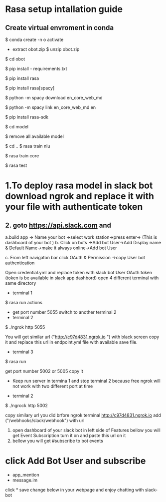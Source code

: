 # Rasa setup intallation guide

## Create virtual envroment in conda
$ conda create -n o activate
* extract obot.zip 
$ unzip obot.zip

$ cd obot

$ pip install - requirements.txt

$ pip install rasa

$ pip install rasa[spacy]

$ python -m spacy download en_core_web_md

$ python -m spacy link en_core_web_md en

$ pip install rasa-sdk

$ cd model

$ remove all available model

$ cd ..
$ rasa train nlu

$ rasa train core

$ rasa test

# 1.To deploy rasa model in slack bot download ngrok and replace it with your file with authenticate token
## 2. goto https://api.slack.com and 

a.build app -> Name your bot ->select work station->press enter->
(This is dashboard of your bot )
b. Click on bots ->Add bot User->Add Display name & Default Name->make it always online->Add bot User

c. From left navigaton bar click OAuth & Permission ->copy User bot authentication

 Open credential.yml and replace token with slack bot User OAuth token (token is be available in slack app dashbord)
open 4 different terminal with same directory
* terminal 1

$ rasa run actions

* get port number 5055
 switch to another terminal 2
* terminal 2

$ ./ngrok http 5055

 You will get similar url ("http://c97d4831.ngrok.io ") with black screen copy it and replace this url in endpoint.yml file with available save file.
* terminal 3

$ rasa run

 get port number 5002 or 5005 copy it 
* Keep run server  in termina 1 and stop terminal 2 because free ngrok will not work  with two different port at time

* terminal 2 

$ ./ngrock http 5002

 copy similary url you did brfore ngrok terminal http://c97d4831.ngrok.io add ("/webhooks/slack/webhook") with url

1. open dashboard of your slack bot in left side of Features bellow you will get Event Subscription turn it on and paste this url on it
2. bellow you will get #subscribe to bot events

# click Add Bot User and subscribe 
* app_mention
* message.im 

click * save change below in your webpage and enjoy chatting with slack-bot 
